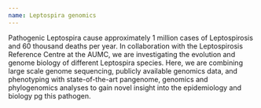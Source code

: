 ```yaml
---
name: Leptospira genomics
---
```


Pathogenic Leptospira cause approximately 1 million cases of Leptospirosis and 60 thousand deaths per year. In collaboration with the Leptospirosis Reference Centre at the AUMC, we are investigating the evolution and genome biology of different Leptospira species. Here, we are combining large scale genome sequencing, publicly available genomics data, and phenotyping with state-of-the-art pangenome, genomics and phylogenomics analyses to gain novel insight into the epidemiology and biology pg this pathogen.
